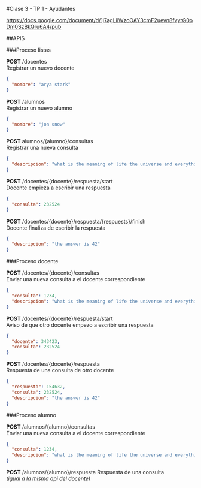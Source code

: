 #Clase 3 - TP 1 - Ayudantes

https://docs.google.com/document/d/1j7agLiiWzoOAY3cmF2uevn8fvyrG0oDm0SzBkQru6A4/pub


##APIS

###Proceso listas

**POST** /docentes  
Registrar un nuevo docente
```json
{
  "nombre": "arya stark"
}
```

**POST** /alumnos  
Registrar un nuevo alumno
```json
{
  "nombre": "jon snow"
}
```

**POST** alumnos/{alumno}/consultas  
Registrar una nueva consulta
```json
{
  "descripcion": "what is the meaning of life the universe and everything?"
}
```

**POST** /docentes/{docente}/respuesta/start  
Docente empieza a escribir una respuesta
```json
{
  "consulta": 232524
}
```

**POST** /docentes/{docente}/respuesta/{respuests}/finish  
Docente finaliza de escribir la respuesta
```json
{
  "descripcion": "the answer is 42"
}
```

###Proceso docente

**POST** /docentes/{docente}/consultas  
Enviar una nueva consulta a el docente correspondiente
```json
{
  "consulta": 1234,
  "descripcion": "what is the meaning of life the universe and everything?"
}
```

**POST** /docentes/{docente}/respuesta/start  
Aviso de que otro docente empezo a escribir una respuesta
```json
{
  "docente": 343423,
  "consulta": 232524
}
```

**POST** /docentes/{docente}/respuesta  
Respuesta de una consulta de otro docente
```json
{
  "respuesta": 154632,
  "consulta": 232524,
  "descripcion": "the answer is 42"
}
```

###Proceso alumno
 
**POST** /alumnos/{alumno}/consultas  
Enviar una nueva consulta a el docente correspondiente
```json
{
  "consulta": 1234,
  "descripcion": "what is the meaning of life the universe and everything?"
}
```

**POST** /alumnos/{alumno}/respuesta
Respuesta de una consulta  
*(igual a la misma api del docente)*
